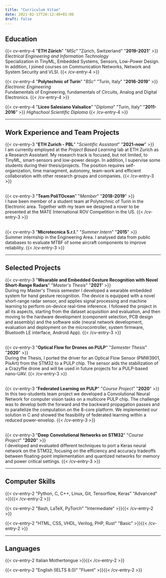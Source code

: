 ```yaml
---
title: "Curriculum Vitae"
date: 2021-02-17T20:12:40+01:00
draft: false
---
```

## Education
{{< cv-entry-4 "**ETH Zürich**" "*MSc*" "Zürich, Switzerland" "**2019-2021**" >}}
*Electrical Engineering and Information Technology*\
Specialization in TinyML, Embedded Systems, Sensors, Low-Power Design.
In addition, I joined courses on Communication Networks, Network and System Security and VLSI.
{{< /cv-entry-4 >}}

{{< cv-entry-4 "**Polytechnic of Turin**" "*BSc*" "Turin, Italy" "**2016-2019**" >}}
*Electronic Engineering*\
Fundamentals of Engineering, fundamentals of Circuits, Analog and Digital Electronics.
{{< /cv-entry-4 >}}

{{< cv-entry-4 "**Liceo Salesiano Valsalice**" "*Diploma*" "Turin, Italy" "**2011-2016**" >}}
*Highschool Scientific Diploma*
{{< /cv-entry-4 >}}

---

## Work Experience and Team Projects
{{< cv-entry-3 "**ETH Zurich - PBL**" "*Scientific Assistant*" "**2021-now**" >}}\
I am currently employed at the *Project Based Learning* lab at ETH Zurich as a Research Assistant.
My research track is focused, but not limited, to TinyML, smart-sensors and low-power design.
In addition, I supervise some students during their thesis/projects.
The position requires self-organization, time managment, autonomy, team-work and efficient collaboration with
other research groups and companies.
{{< /cv-entry-3 >}}

\
{{< cv-entry-3 "**Team PoliTOcean**" "*Member*" "**2018-2019**" >}}\
I have been member of a student team at Polytechnic of Turin in the Electronic area. Together
with my team we designed a rover to be presented at the MATE International ROV
Competition in the US.
{{< /cv-entry-3 >}}

\
{{< cv-entry-3 "**Microtecnica S.r.l.**" "*Summer Intern*" "**2015**" >}}\
Summer internship in the Engineering Area. I analysed data from public databases to
evaluate MTBF of some aircraft components to improve reliability.
{{< /cv-entry-3 >}}

---

## Selected Projects

{{< cv-entry-3 "**Wearable and Embedded Gesture Recognition with Novel Short-Range Radars**" "*Master's Thesis*" "**2021**" >}}\
During my Master's Thesis semester I developed a wearable embedded system for hand gesture recognition.
The device is equipped with a novel short-range radar sensor, and applies signal processing and machine learning to perform on-device real-time inference.
I followed the project in all its aspects, starting from the dataset acquisition and evaluation, and then moving to the hardware development (component selection, PCB design and assembly) and the software side (neural network development, evaluation and deployment on the microcontroller, system firmware, Bluetooth LE interface, Android App).
{{< /cv-entry-3 >}}

\
{{< cv-entry-3 "**Optical Flow for Drones on PULP**" "*Semester Thesis*" "**2020**" >}}\
During the Thesis, I ported the driver for an Optical Flow Sensor (PMW3901, PixArt) from the STM32 to a PULP chip.
The sensor aids the stabilization of a Crazyflie drone and will be used in future projects for a PULP-based nano-UAV.
{{< /cv-entry-3 >}}

\
{{< cv-entry-3 "**Federated Learning on PULP**" "*Course Project*" "**2020**" >}}\
In this two-students team project we developed a Convolutional Neural Network for computer vision tasks on a multicore PULP chip.
The challenge was to develop both the forward and the backward propagation passes and to parallelize the computation on the 8-core platform.
We implemented our solution in C and showed the feasibility of federated learning within a reduced power-envelop.
{{< /cv-entry-3 >}}

\
{{< cv-entry-3 "**Deep Convolutional Networks on STM32**" "*Course Project*" "**2020**" >}}\
I developed and evaluated different techniques to port a Keras neural network on the STM32, focusing on the efficiency and accuracy tradeoffs between floating-point implementation and quantized networks for memory and power critical settings.
{{< /cv-entry-3 >}}

---

## Computer Skills

{{< cv-entry-2 "Python, C, C++, Linux, Git, Tensorflow, Keras" "Advanced" >}}{{< /cv-entry-2 >}}

{{< cv-entry-2 "Bash, LaTeX, PyTorch" "Intermediate" >}}{{< /cv-entry-2 >}}

{{< cv-entry-2 "HTML, CSS, VHDL, Verilog, PHP, Rust" "Basic" >}}{{< /cv-entry-2 >}}

---

## Languages
{{< cv-entry-2 Italian Mothertongue >}}{{< /cv-entry-2 >}}

{{< cv-entry-2 "English (IELTS 8.0)" "Fluent" >}}{{< /cv-entry-2 >}}
